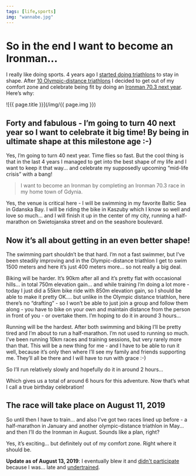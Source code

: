 ```yaml
---
tags: [life,sports]
img: "wannabe.jpg"
---
```


# So in the end I want to become an Ironman...

I really like doing sports. 4 years ago I [started doing triathlons](https://sliwinski.com/triathlon/) to stay in shape. After [10 Olympic-distance triathlons](https://moments.sliwinski.com/post/178598466354/just-completed-my-10th-olympic-distance-triathlon) I decided to get out of my comfort zone and celebrate being fit by doing an [Ironman 70.3 next year](https://www.ironmangdynia.pl/en). Here’s why:
 
<!--More-->

![{{ page.title }}](/img/{{ page.img }})

## Forty and fabulous - I’m going to turn 40 next year so I want to celebrate it big time! By being in ultimate shape at this milestone age :-)

Yes, I’m going to turn 40 next year. Time flies so fast. But the cool thing is that in the last 4 years I managed to get into the best shape of my life and I want to keep it that way... and celebrate my supposedly upcoming “mid-life crisis” with a bang!

> I want to become an Ironman by completing an Ironman 70.3 race in my home town of Gdynia.

Yes, the venue is critical here - I will be swimming in my favorite Baltic Sea in Gdanska Bay. I will be riding the bike in Kaszuby which I know so well and love so much... and I will finish it up in the center of my city, running a half-marathon on Swietojanska street and on the seashore boulevard.

## Now it’s all about getting in an even better shape!

The swimming part shouldn’t be that hard. I’m not a fast swimmer, but I’ve been steadily improving and in the Olympic-distance triathlon I get to swim 1500 meters and here it’s just 400 meters more... so not really a big deal.

Biking will be harder. It’s 90km after all and it’s pretty flat with occasional hills... in total 750m elevation gain... and while training I’m doing a lot more - today I just did a 55km bike ride with 850m elevation gain, so I should be able to make it pretty OK.... but unlike in the Olympic distance triathlon, here there’s no “drafting” - so I won’t be able to just join a group and follow them along - you have to bike on your own and maintain distance from the person in front of you - or overtake them. I’m hoping to do it in around 3 hours...

Running will be the hardest. After both swimming and biking I’ll be pretty tired and I’m about to run a half-marathon. I’m not used to running so much. I’ve been running 10km races and training sessions, but very rarely more than that. This will be a new thing for me - and I have to be able to run it well, because it’s only then where I’ll see my family and friends supporting me. They’ll all be there and I will have to run with grace :-)

So I’ll run relatively slowly and hopefully do it in around 2 hours...

Which gives us a total of around 6 hours for this adventure. Now that’s what I call a true birthday celebration!

## The race will take place on August 11, 2019

So until then I have to train... and also I’ve got two races lined up before - a half-marathon in January and another olympic-distance triathlon in May... and then I’ll do the Ironman in August. Sounds like a plan, right?

Yes, it’s exciting... but definitely out of my comfort zone. Right where it should be.

**Update as of August 13, 2019**: I eventually blew it and [didn't participate](/noiron) because I was… late and [undertrained](/undertrained).


[n]: https://nozbe.com/
[p]: https://thepodcast.fm/